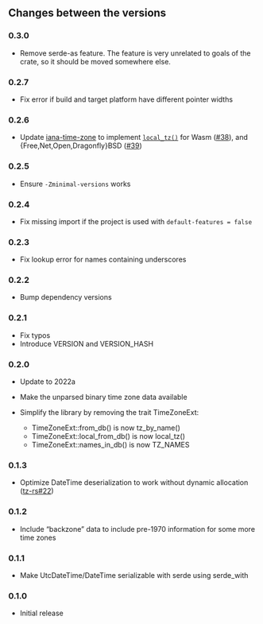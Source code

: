 ## Changes between the versions

### 0.3.0

* Remove serde-as feature. The feature is very unrelated to goals of the crate, so it should be
  moved somewhere else.

### 0.2.7

* Fix error if build and target platform have different pointer widths

### 0.2.6

* Update [iana-time-zone](https://crates.io/crates/iana-time-zone) to implement
  [`local_tz()`](https://docs.rs/tzdb/0.2.6/tzdb/fn.local_tz.html) for
  Wasm ([#38](https://github.com/strawlab/iana-time-zone/pull/38)), and
  {Free,Net,Open,Dragonfly}BSD ([#39](https://github.com/strawlab/iana-time-zone/pull/39))

### 0.2.5

* Ensure `-Zminimal-versions` works

### 0.2.4

* Fix missing import if the project is used with `default-features = false`

### 0.2.3

* Fix lookup error for names containing underscores

### 0.2.2

* Bump dependency versions

### 0.2.1

* Fix typos
* Introduce VERSION and VERSION_HASH

### 0.2.0

* Update to 2022a
* Make the unparsed binary time zone data available
* Simplify the library by removing the trait TimeZoneExt:

   * TimeZoneExt::from_db() is now tz_by_name()
   * TimeZoneExt::local_from_db() is now local_tz()
   * TimeZoneExt::names_in_db() is now TZ_NAMES

### 0.1.3

* Optimize DateTime deserialization to work without dynamic allocation
  ([tz-rs#22](https://github.com/x-hgg-x/tz-rs/pull/22))

### 0.1.2

* Include “backzone” data to include pre-1970 information for some more time zones

### 0.1.1

* Make UtcDateTime/DateTime serializable with serde using serde_with

### 0.1.0

* Initial release
